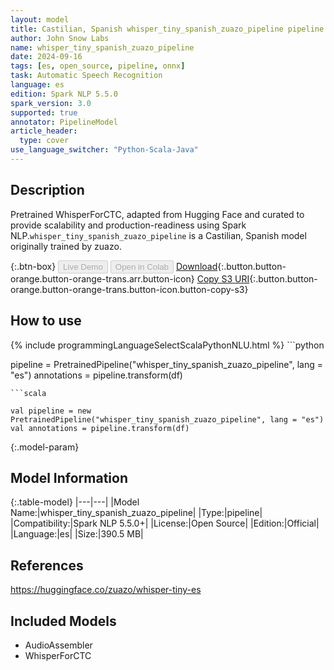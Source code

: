 ```yaml
---
layout: model
title: Castilian, Spanish whisper_tiny_spanish_zuazo_pipeline pipeline WhisperForCTC from zuazo
author: John Snow Labs
name: whisper_tiny_spanish_zuazo_pipeline
date: 2024-09-16
tags: [es, open_source, pipeline, onnx]
task: Automatic Speech Recognition
language: es
edition: Spark NLP 5.5.0
spark_version: 3.0
supported: true
annotator: PipelineModel
article_header:
  type: cover
use_language_switcher: "Python-Scala-Java"
---
```


## Description

Pretrained WhisperForCTC, adapted from Hugging Face and curated to provide scalability and production-readiness using Spark NLP.`whisper_tiny_spanish_zuazo_pipeline` is a Castilian, Spanish model originally trained by zuazo.

{:.btn-box}
<button class="button button-orange" disabled>Live Demo</button>
<button class="button button-orange" disabled>Open in Colab</button>
[Download](https://s3.amazonaws.com/auxdata.johnsnowlabs.com/public/models/whisper_tiny_spanish_zuazo_pipeline_es_5.5.0_3.0_1726486400202.zip){:.button.button-orange.button-orange-trans.arr.button-icon}
[Copy S3 URI](s3://auxdata.johnsnowlabs.com/public/models/whisper_tiny_spanish_zuazo_pipeline_es_5.5.0_3.0_1726486400202.zip){:.button.button-orange.button-orange-trans.button-icon.button-copy-s3}

## How to use



<div class="tabs-box" markdown="1">
{% include programmingLanguageSelectScalaPythonNLU.html %}
```python

pipeline = PretrainedPipeline("whisper_tiny_spanish_zuazo_pipeline", lang = "es")
annotations =  pipeline.transform(df)   

```
```scala

val pipeline = new PretrainedPipeline("whisper_tiny_spanish_zuazo_pipeline", lang = "es")
val annotations = pipeline.transform(df)

```
</div>

{:.model-param}
## Model Information

{:.table-model}
|---|---|
|Model Name:|whisper_tiny_spanish_zuazo_pipeline|
|Type:|pipeline|
|Compatibility:|Spark NLP 5.5.0+|
|License:|Open Source|
|Edition:|Official|
|Language:|es|
|Size:|390.5 MB|

## References

https://huggingface.co/zuazo/whisper-tiny-es

## Included Models

- AudioAssembler
- WhisperForCTC